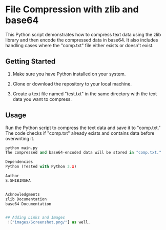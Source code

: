 # File Compression with zlib and base64

This Python script demonstrates how to compress text data using the zlib library and then encode the compressed data in base64. It also includes handling cases where the "comp.txt" file either exists or doesn't exist.

## Getting Started

1. Make sure you have Python installed on your system.

2. Clone or download the repository to your local machine.

3. Create a text file named "test.txt" in the same directory with the text data you want to compress.

## Usage

Run the Python script to compress the text data and save it to "comp.txt." The code checks if "comp.txt" already exists and contains data before overwriting it.

```python
python main.py
The compressed and base64-encoded data will be stored in "comp.txt."

Dependencies
Python (Tested with Python 3.x)

Author
S.SHIBINSHA


Acknowledgments
zlib Documentation
base64 Documentation


## Adding Links and Images
 !["images/Screenshot.png/"] as well.